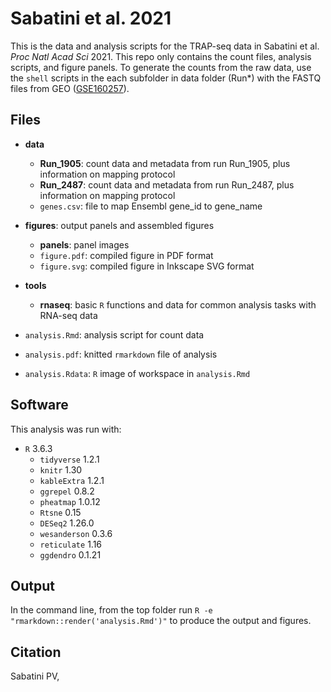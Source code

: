 # Sabatini et al. 2021

This is the data and analysis scripts for the TRAP-seq data in Sabatini et al. *Proc Natl Acad Sci* 2021. This repo only contains the count files, analysis scripts, and figure panels. To generate the counts from the raw data, use the `shell` scripts in the each subfolder in data folder (Run*) with the FASTQ files from GEO ([GSE160257](https://www.ncbi.nlm.nih.gov/geo/query/acc.cgi?acc=GSE160257)).

## Files
* **data**
  * **Run_1905**: count data and metadata from run Run_1905, plus information on mapping protocol
  * **Run_2487**: count data and metadata from run Run_2487, plus information on mapping protocol
  * `genes.csv`: file to map Ensembl gene_id to gene_name

* **figures**: output panels and assembled figures
  * **panels**: panel images
  * `figure.pdf`: compiled figure in PDF format
  * `figure.svg`: compiled figure in Inkscape SVG format

* **tools**
  * **rnaseq**: basic `R` functions and data for common analysis tasks with RNA-seq data

* `analysis.Rmd`: analysis script for count data
* `analysis.pdf`: knitted `rmarkdown` file of analysis
* `analysis.Rdata`: `R` image of workspace in `analysis.Rmd`

## Software
This analysis was run with:
* `R` 3.6.3
  * `tidyverse` 1.2.1
  * `knitr` 1.30
  * `kableExtra` 1.2.1
  * `ggrepel` 0.8.2
  * `pheatmap` 1.0.12
  * `Rtsne` 0.15
  * `DESeq2` 1.26.0
  * `wesanderson` 0.3.6
  * `reticulate` 1.16
  * `ggdendro` 0.1.21

## Output
In the command line, from the top folder run `R -e "rmarkdown::render('analysis.Rmd')"` to produce the output and figures.

## Citation
Sabatini PV,

